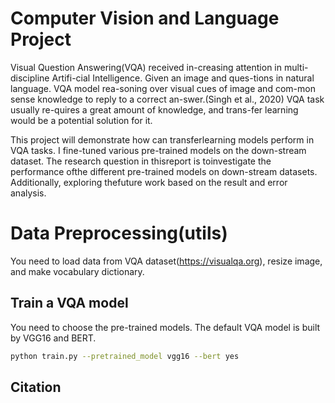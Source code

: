 # Computer Vision and Language Project
Visual Question Answering(VQA) received in-creasing  attention  in  multi-discipline  Artifi-cial  Intelligence.   Given  an  image  and  ques-tions  in  natural  language. VQA  model  rea-soning  over  visual  cues  of  image  and  com-mon sense knowledge to reply to a correct an-swer.(Singh et al., 2020) VQA task usually re-quires a great amount of knowledge, and trans-fer learning would be a potential solution for it.

This project will demonstrate how can transferlearning models perform in VQA tasks. I fine-tuned various pre-trained models on the down-stream dataset.  The research question in thisreport  is  toinvestigate the performance ofthe different pre-trained models on down-stream datasets.  Additionally, exploring thefuture work based on the result and error analysis.

# Data Preprocessing(utils)

You need to load data from VQA dataset(https://visualqa.org), resize image, and make vocabulary dictionary.

## Train a VQA model 

You need to choose the pre-trained models. The default VQA model is built by VGG16 and BERT.

```bash
python train.py --pretrained_model vgg16 --bert yes
```

## Citation

